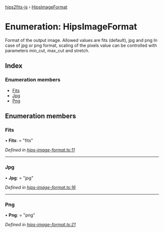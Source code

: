 [hips2fits-js](https://github.com/lloydevans/hips2fits-js/blob/master/docs/md/README.md) › [HipsImageFormat](https://github.com/lloydevans/hips2fits-js/blob/master/docs/md/enums/hipsimageformat.md)

# Enumeration: HipsImageFormat

Format of the output image.
Allowed values are fits (default), jpg and png In case of jpg or png
format, scaling of the pixels value can be controlled with parameters
min_cut, max_cut and stretch.

## Index

### Enumeration members

* [Fits](https://github.com/lloydevans/hips2fits-js/blob/master/docs/md/enums/hipsimageformat.md#fits)
* [Jpg](https://github.com/lloydevans/hips2fits-js/blob/master/docs/md/enums/hipsimageformat.md#jpg)
* [Png](https://github.com/lloydevans/hips2fits-js/blob/master/docs/md/enums/hipsimageformat.md#png)

## Enumeration members

###  Fits

• **Fits**: = "fits"

*Defined in [hips-image-format.ts:11](https://github.com/lloydevans/node-hips2fits/blob/a60c4f4/src/hips-image-format.ts#L11)*

___

###  Jpg

• **Jpg**: = "jpg"

*Defined in [hips-image-format.ts:16](https://github.com/lloydevans/node-hips2fits/blob/a60c4f4/src/hips-image-format.ts#L16)*

___

###  Png

• **Png**: = "png"

*Defined in [hips-image-format.ts:21](https://github.com/lloydevans/node-hips2fits/blob/a60c4f4/src/hips-image-format.ts#L21)*
